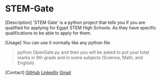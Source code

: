 # STEM-Gate
[Description]
'STEM Gate' is a python project that tells you if you are qualified for applying for Egypt STEM High Schools. As they have specific qualifications to be able to apply for them.

[Usage]
You can use it normally like any python file
> python OpenGate.py
and then you will be asked to put your total marks in 9th grade and in some subjects (Science, Math, and English).

[Contact]
[GitHub](https://github.com/mosaabg)
[LinkedIn](https://www.linkedin.com/in/mosaabgamal)
[Gmail](mosaabgamal0@gmail.com)
